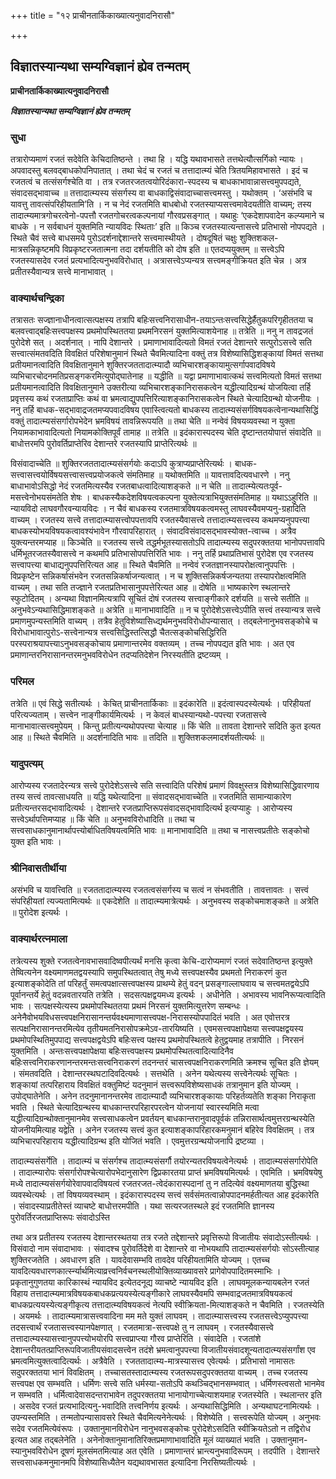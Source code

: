 +++
title = "१२ प्राचीनतार्किकाख्यात्यनुवादनिरासौ"

+++


## विज्ञातस्यान्यथा सम्यग्विज्ञानं ह्येव तन्मतम्

**प्राचीनतार्किकाख्यात्यनुवादनिरासौ**

***विज्ञातस्यान्यथा सम्यग्विज्ञानं ह्येव तन्मतम्***

### **सुधा**

तत्रारोप्यमाणं रजतं सदेवेति केचिदातिष्ठन्ते । तथा हि । यद्धि यथावभासते तत्तथेत्यौत्सर्गिको न्यायः । अपवादस्तु बलवद्बाधकोपनिपातात् । तथा चेदं च रजतं च तत्तादात्म्यं चेति त्रितयमिहावभासते । इदं च रजतत्वं च तत्संसर्गश्चेति वा । तत्र रजतरजतत्वयोरिदंकारा-स्पदस्य च बाधकाभावान्नासत्त्वमुपपद्यते, संवादसद्भावाच्च ॥ तत्तादात्म्यस्य संसर्गस्य वा बाधकाद्विसंवादाच्चासत्त्वमस्तु । यथोक्तम् । ‘असंभवि च यावत्तु तावत्संपरिहीयतामि’ति । न च नेदं रजतमिति बाधबोधो रजतस्याप्यसत्त्वमावेदयतीति वाच्यम्; तस्य तादात्म्यमात्रगोचरत्वेनो-पपत्तौ रजतगोचरत्वकल्पनायां गौरवप्रसङ्गात् । यथाहुः ‘एकदेशापवादेन कल्प्यमाने च बाधके । न सर्वबाधनं युक्तमिति न्यायविदः स्थिताः’ इति ॥ किञ्च रजतस्यात्यन्तासत्त्वे प्रतिभासो नोपपद्यते । स्थिते चैवं सत्त्वे बाधसमये पुरोऽदर्शनाद्देशान्तरे सत्त्वमास्थीयते । दोषदूषितं चक्षुः शुक्तिशकल-मात्रसन्निकृष्टमपि विप्रकृष्टरजतात्मना तदा दर्शयतीति को दोष इति ॥ एतदप्ययुक्तम् ॥ सत्त्वेऽपि रजतस्यासदेव रजतं प्रत्यभादित्यनुभवविरोधात् । अत्रासत्त्वेऽप्यन्यत्र सत्त्वमङ्गीक्रियत इति चेन्न । अत्र प्रतीतस्यैवान्यत्र सत्त्वे मानाभावात् ।

### **वाक्यार्थचन्द्रिका**

तत्रासतः सज्ज्ञानाधीनत्वात्सत्पक्षस्य तत्रापि बहिःसत्त्वनिरासाधीन-तयाऽन्तःसत्त्वसिद्धेर्हैतुकपरिगृहीततया च बलवत्त्वाद्बहिःसत्त्वपक्षस्य प्रथमोपस्थिततया प्रथमनिरसनं युक्तमित्याशयेनाह ॥ तत्रेति ॥ ननु न तावद्रजतं पुरोदेशे सत् । अदर्शनात् । नापि देशान्तरे । प्रमाणाभावादित्यतो विमतं रजतं देशान्तरे सत्पुरोऽसत्त्वे सति सत्त्वात्संमतवदिति विवक्षितं परिशेषानुमानं स्थिते चैवमित्यादिना वक्तुं तत्र विशेष्यासिद्धिशङ्कायां विमतं सत्तथा प्रतीयमानत्वादिति विवक्षितानुमाने शुक्तिरजततादात्म्यादौ व्यभिचारशङ्कायामुत्सर्गापवादविषये व्यभिचारचोदनमतिप्रसङ्गकरमित्युपोद्घातेनाह ॥ यद्धीति ॥ यद्वा प्रमाणाभावात्कथं सत्त्वमित्यतो विमतं सत्तथा प्रतीयमानत्वादिति विवक्षितानुमाने उक्तरीत्या व्यभिचारशङ्कानिरासकत्वेन यद्धीत्यादिग्रन्थं योजयित्वा तर्हि प्रवृत्तस्य कथं रजताप्राप्तिः कथं वा भ्रमत्वाद्युपपत्तिरित्याशङ्कानिरासकत्वेन स्थिते चेत्यादिग्रन्थो योजनीयः । ननु तर्हि बाधक-सद्भावाद्रजतमप्यपवादविषय एवास्त्वित्यतो बाधकस्य तादात्म्यसंसर्गविषयकत्वेनान्यथासिद्धिं वक्तुं तादात्म्यसंसर्गारोपभेदेन भ्रमविषयं तावन्निरूपयति ॥ तथा चेति ॥ नन्वेवं विषयव्यवस्था न युक्ता नियामकाभावादित्यतो नियामकोक्तिपूर्वं तामाह ॥ तत्रेति ॥ इदंकारास्पदस्य चेति दृष्टान्ततयोपात्तं संवादेति ॥ बाधोत्तरमपि पुरोवर्तिप्राप्तेरिव देशान्तरे रजतस्यापि प्राप्तेरित्यर्थः ॥

विसंवादाच्चेति ॥ शुक्तिरजततादात्म्यसंसर्गयोः कदाऽपि कुत्राप्यप्राप्तेरित्यर्थः । बाधक-सत्त्वासत्त्वयोर्विषयसत्त्वासत्त्वप्रयोजकत्वे संमतिमाह ॥ यथोक्तमिति ॥ यावत्तावदित्यवधारणे । ननु बाधाभावोऽसिद्धो नेदं रजतमित्यस्यैव रजतबाधत्वादित्याशङ्कते ॥ न चेति ॥ तादात्म्येत्यतःपूर्व-मसत्त्वेनोभयसंमतेति शेषः । बाधकस्यैकदेशविषयत्वकल्पना युक्तेत्यत्राभियुक्तसंमतिमाह ॥ यथाऽऽहुरिति ॥ न्यायविदो लाघवगौरवन्यायविदः । न चैवं बाधकस्य रजतमात्रविषयकत्वमस्तु लाघवस्यैवमप्यनु-ग्रहादिति वाच्यम् । रजतस्य सत्त्वे तत्तादात्म्यासत्त्वोपपत्तावपि रजतस्यैवासत्त्वे तत्तादात्म्यसत्त्वस्य कथमप्यनुपपत्त्या बाधकस्योभयविषयकत्वावश्यंभावेन गौरवापरिहारात् । संवादविसंवादसद्भावस्योक्त-त्वाच्च । अत्रैव युक्त्यन्तरमप्याह ॥ किञ्चेति ॥ रजतस्य सत्त्वे तद्धर्मभूतस्यासतोऽपि तादात्म्यस्य सदुपरक्ततया भानोपपत्तावपि धर्मिभूतरजतस्यैवासत्त्वे न कथमपि प्रतिभासोपपत्तिरिति भावः । ननु तर्हि प्रथाप्रतिभासं पुरोदेश एव रजतस्य सत्त्वापत्त्या बाधाद्यनुपपत्तिरित्यत आह ॥ स्थिते चैवमिति ॥ नन्वेवं रजतज्ञानस्यापरोक्षत्वानुपपत्तिः । विप्रकृष्टेन सन्निकर्षासंभवेन रजतसन्निकर्षाजन्यत्वात् । न च शुक्तिसन्निकर्षजन्यतया तस्यापरोक्षत्वमिति वाच्यम् । तथा सति तज्ज्ञाने रजतप्रतिभासानुपपत्तेरित्यत आह ॥ दोषेति ॥ भाष्यकारेण स्थलान्तरे स्फुटोदितम् । अन्यथा विज्ञानमित्यत्रापि सूचितं दोषं रजतस्य सत्त्वाङ्गीकारे दर्शयति ॥ सत्त्वे सतीति ॥ अनुभवेऽन्यथासिद्धिमाशङ्कते ॥ अत्रेति ॥ मानाभावादिति ॥ न च पुरोदेशेऽसत्त्वेऽपीति सत्त्वं तस्यान्यत्र सत्त्वे प्रमाणमुपन्यस्तमिति वाच्यम् । तत्रैव हेतुविशेष्यासिध्द्यर्थमनुभवविरोधोपन्यासात् । तद्बलेनानुभवसङ्कोचे च विरोधाभावात्पुरोऽ-सत्त्वेनान्यत्र सत्त्वसिद्धिस्तत्सिद्धौ चैतत्सङ्कोचसिद्धिरिति परस्पराश्रयापत्त्याऽनुभवसङ्कोचाय प्रमाणान्तरमेव वक्तव्यम् । तच्च नोपपद्यत इति भावः । अत एव प्रमाणान्तरनिरासानन्तरमनुभवविरोधेन तदप्यतिदेशेन निरस्यतीति द्रष्टव्यम् ।

### **परिमल**

तत्रेति ॥ एवं सिद्धे सतीत्यर्थः । केचित् प्राचीनतार्किकाः ॥ इदंकारेति ॥ इदंत्वास्पदस्येत्यर्थः । परिहीयतां परित्यज्यताम् । सत्त्वेन नाङ्गीकार्यमित्यर्थः । न केवलं बाधस्यान्यथो-पपत्त्या रजतासत्त्वे मानाभावात्सत्त्वमुपेयम् । किन्तु प्रतीत्यन्यथोपपत्त्या चेत्याह ॥ किं चेति ॥ तावता देशान्तरे सदिति कुत इत्यत आह ॥ स्थिते चैवमिति ॥ अदर्शनादिति भावः ॥ तदिति ॥ शुक्तिशकलमादर्शयतीत्यर्थः ॥

### **यादुपत्यम्**

आरोप्यस्य रजतादेरन्यत्र सत्त्वे पुरोदेशेऽसत्त्वे सति सत्त्वादिति परिशेषं प्रमाणं विवक्षुस्तत्र विशेष्यासिद्धिवारणाय तस्य सत्त्वं तावत्साधयति ॥ यद्धि यथेत्यादिना ॥ संवादसद्भावाच्चेति ॥ रजतमिति सामान्याकारेण प्रतीत्यन्तरसद्भावादित्यर्थः । देशान्तरे रजतप्राप्तिरूपसंवादसद्भावादित्यर्थ इत्यप्याहुः । आरोप्यस्य सत्त्वेऽर्थापत्तिमप्याह ॥ किं चेति ॥ अनुभवविरोधादिति ॥ तथा च सत्त्वसाधकानुमानार्थापत्त्योर्बाधितविषयत्वमिति भावः ॥ मानाभावादिति ॥ तथा च नासत्त्वप्रतीतेः सङ्कोचो युक्त इति भावः ।

### **श्रीनिवासतीर्थीया**

असंभवि च यावत्त्विति ॥ रजततादात्म्यस्य रजतत्वसंसर्गस्य च सत्वं न संभवतीति । तावत्तावतः । सत्त्वं संपरिहीयतां त्यज्यतामित्यर्थः ॥ एकदेशेति ॥ तादात्म्यमात्रेत्यर्थः । अनुभवस्य सङ्कोचमाशङ्कते ॥ अत्रेति ॥ पुरोदेश इत्यर्थः ।

### **वाक्यार्थरत्नमाला**

तत्रेत्यस्य शुक्ते रजतत्वेनावभासवादिष्वपीत्यर्थं मनसि कृत्वा केचि-दारोप्यमाणं रजतं सदेवातिष्ठन्त इत्युक्ते तेष्वित्यनेन वक्ष्यमाणमतद्वयस्यापि समुपस्थितत्वात् तेषु मध्ये सत्त्वपक्षस्यैव प्रथमतो निराकरणं कुत इत्याशङ्कोदेति तां परिहर्तुं समत्वपक्षात्सत्त्वपक्षस्य प्राथम्ये हेतुं वदन् प्रसङ्गाल्लाघवाय च सत्त्वमतद्वयेऽपि पूर्वानन्तर्ये हेतुं वदन्नवतारयति तत्रेति । सदसत्पक्षद्वयमध्य इत्यर्थः । अधीनेति । अभावस्य भावनिरूप्यत्वादिति भावः । सत्पक्षस्येत्यस्य प्रथमोपस्थिततया प्रथमं निरसनं युक्तमित्युत्तरेण सम्बन्धः । अनेनैवोभयविधसत्त्वपक्षनिरासानन्तर्यवक्ष्यमाणासत्त्वपक्ष-निरासस्योपपादितं भवति । अत एवोत्तरत्र सत्पक्षनिरासानन्तरमित्येव तृतीयमतनिरासोपक्रमेऽव-तारयिष्यति । एवमसत्त्वपक्षापेक्षया सत्त्वपक्षद्वयस्य प्रथमोपस्थितिमुपपाद्य सत्त्वपक्षद्वयेऽपि बहिःसत्त्व पक्षस्य प्रथमोपस्थितत्वे हेतुद्वयमाह तत्रापीति । निरसनं युक्तमिति । अन्तःसत्त्वपक्षापेक्षया बहिःसत्त्वपक्षस्य प्रथमोपस्थितत्वादित्यादिनैव बहिःसत्त्वनिराकरणानन्तरमन्तःसत्त्वनिराकरणं तदनन्तरं चासत्त्वपक्षनिराकरणमिति क्रमश्च सूचित इति ज्ञेयम् । संमतवदिति । देशान्तरस्थघटादिवदित्यर्थः । सत्तथेति । अनेन यथेत्यस्य सत्त्वेनेत्यर्थः सूचितः । शङ्कायां तत्परिहाराय विवक्षितं वक्तुमिष्टं यदनुमानं सत्त्वरूपविशेष्यसाधकं तत्रानुमान इति योज्यम् । उपोद्घातेनेति । अनेन तदनुमानानन्तरमेव तादात्म्यादौ व्यभिचारशङ्कायाः परिहर्तव्यतेति शङ्का निराकृता भवति । स्थिते चेत्यादिग्रन्थस्य बाधकान्तरपरिहारपरत्वेन योजनायां स्वारस्यमिति मत्वा यद्धीत्यादिग्रन्थोक्तानुमानमेव सत्त्वसाधकत्वेन प्रवर्तयन् बाधकान्तरानुवादपूर्वकं तन्निरासार्थत्वमुत्तरग्रन्थस्येति योजनीयमित्याह यद्वेति । अनेन रजतस्य सत्त्वं कुत इत्याशङ्कापरिहारकमनुमानं बहिरेव विवक्षितम् । तत्र व्यभिचारपरिहाराय यद्धीत्यादिग्रन्थ इति योजितं भवति । एवमुत्तरग्रन्थयोजनापि द्रष्टव्या ।

तादात्म्यसंसर्गेति । तादात्म्यं च संसर्गश्च तादात्म्यसंसर्गौ तयोरन्यतरविषयत्वेनेत्यर्थः । तादात्म्यसंसर्गारोपेति । तादात्म्यारोपः संसर्गारोपश्चेत्यारोपभेदानुसारेण द्विप्रकारतया प्राप्तं भ्रमविषयमित्यर्थः । एवमिति । भ्रमविषयेषु मध्ये तादात्म्यसंसर्गयोरेवापवादविषयत्वं रजतरजत-त्वेदंकारास्पदानां तु न तदित्येवं वक्ष्यमाणतया बुद्धिस्था व्यवस्थेत्यर्थः । तां विषयव्यवस्थाम् । इदंकारास्पदस्य सत्त्वं सर्वसंमतत्वान्नोपपादनमर्हतीत्यत आह इदंकारेति । संवादस्याप्रतीतेस्तं व्याचष्टे बाधोत्तरमपीति । यथा सत्यरजतस्थले इदं रजतमिति ज्ञानस्य पुरोवर्तिरजतप्राप्तिरूपः संवादोऽस्ति

तथा अत्र प्रतीतस्य रजतस्य देशान्तरस्थतया तत्र रजते तद्देशान्तरे प्रवृत्तिरूपो विजातीयः संवादोऽस्तीत्यर्थः । विसंवादो नाम संवादाभावः । संवादश्च पुरोवर्तिदेशे वा देशान्तरे वा नोभयथापि तादात्म्यसंसर्गयोः सोऽस्तीत्याह शुक्तिरजतेति । अवधारण इति । यावदेवासम्भवि तावदेव परिहीयतामिति योज्यम् । एतच्च यावदित्यवधारणकार्त्स्न्यार्थमित्याव्रत्त्वनिर्वचनस्थलीयोक्तिव्याख्यावसरे प्रागेवोपपादितमस्माभिः । प्रकृतानुगुणतया कारिकास्थं न्यायविद इत्येतदनूद्य व्याचष्टे न्यायविद इति । लाघवमूलकन्यायबलेन रजतं विहाय तत्तादात्म्यमात्रविषयकबाधकप्रत्ययस्येत्यङ्गीकारे लाघवस्यैवमपि सम्भवाद्रजतमात्रविषयकत्वं बाधकप्रत्ययस्येत्यङ्गीकृत्य तत्तादात्म्यविषयकत्वं नेत्यपि स्वीक्रियता-मित्याशङ्कते न चैवमिति । रजतस्येति । अयमर्थः । तादात्म्यमात्रासत्त्ववादिना मम मते युक्तं लाघवम् । तादात्म्यासत्त्वस्य रजतसत्त्वेऽप्युपपत्त्या तदसत्त्वार्थं रजतासत्त्वस्यानपेक्षणात् । रजतमात्रा-सत्त्वपक्षे तु न लाघवम् । रजतस्यैवासत्त्वे तत्तादात्म्यस्यासत्त्वानुपपत्त्योभयोरपि सत्त्वप्राप्त्या गौरव प्राप्तेरिति । संवादेति । रजतांशे देशान्तरीयतत्प्राप्तिरूपविजातीयसंवादसत्त्वेन तदंशे भ्रमत्वानुपपत्त्या विजातीयसंवादशून्यतादात्म्यसंसर्गांश एव भ्रमत्वमित्युक्तत्वादित्यर्थः । अत्रैवेति । रजततादात्म्य-मात्रस्यासत्त्व एवेत्यर्थः । प्रतिभासो नामासतः सदुपरक्ततया भानं विवक्षितम् । तच्चासतस्तादात्म्यस्य रजतरूपसदुपरक्ततया वाच्यम् । तच्च रजतस्य सत्त्वपक्ष एव सम्भवति । धर्मिणः सत्त्वे सति धर्मस्या-सतोऽपि कथञ्चिद्भानसम्भवात् । धर्मिणस्त्वसतो भानमेव न सम्भवति । धर्मित्वादेवासदन्तराभावेन तदुपरक्ततया भानायोगाच्चेत्याशयमाह रजतस्येति । स्थलान्तर इति । असदेव रजतं प्रत्यभादित्यनु-भवादिति तत्त्वनिर्णय इत्यर्थः । अन्यथासिद्धिमिति । अन्यथाघटनामित्यर्थः । उपन्यस्तमिति । तन्मतोपन्यासावसरे स्थिते चैवमित्यनेनेत्यर्थः । विशेष्येति । सत्त्वरूपेति योज्यम् । अनुभवः सदेव रजतमित्येवंरूपः । उक्तानुमानविरोधेन नानुभवसङ्कोचः पुरोदेशेऽसदिति स्वीक्रियतेऽतो न तद्विरोध इत्यत आह तद्बलेनेति । अनेनोक्तानुमानातिरिक्तप्रमाणाभावादिति मूलं व्याख्यातं भवति । उक्तानुमान-स्यानुभवविरोधेन दूषणं मूलसंमतमित्याह अत एवेति । प्रमाणान्तरं भ्रान्त्यनुभवादिरूपम् । तदपीति । देशान्तरे सत्त्वसाधकमनुमानमपि विशेष्यासिध्यैतेन यद्यथावभासत इत्यादिना निरसिष्यतीत्यर्थः ।





